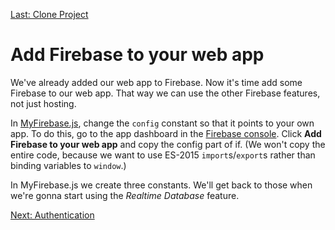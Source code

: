 [Last: Clone Project](./3_clone_project.md)

# Add Firebase to your web app

We've already added our web app to Firebase. Now it's time add some Firebase to our web app. That way we can use the other Firebase features, not just hosting.

In [MyFirebase.js](src/firebase/MyFirebase.js), change the `config` constant so that it points to your own app. To do this, go to the app dashboard in the [Firebase console](console.firebase.google.com). Click **Add Firebase to your web app** and copy the config part of if. (We won't copy the entire code, because we want to use ES-2015 `import`s/`export`s rather than binding variables to `window`.)

In MyFirebase.js we create three constants. We'll get back to those when we're gonna start using the *Realtime Database* feature.

[Next: Authentication](./5_authentication.md)
